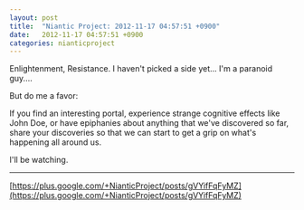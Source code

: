 ```yaml
---
layout: post
title:  "Niantic Project: 2012-11-17 04:57:51 +0900"
date:   2012-11-17 04:57:51 +0900
categories: nianticproject
---
```

Enlightenment, Resistance. I haven't picked a side yet... I'm a paranoid guy....

But do me a favor:

If you find an interesting portal, experience strange cognitive effects like John Doe, or have epiphanies about anything that we've discovered so far, share your discoveries so that we can start to get a grip on what's happening all around us.

I'll be watching. 
- - -
[https://plus.google.com/+NianticProject/posts/gVYifFqFyMZ](https://plus.google.com/+NianticProject/posts/gVYifFqFyMZ)
